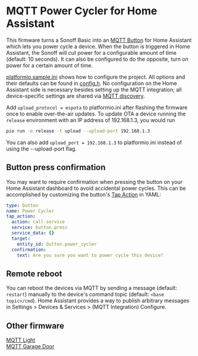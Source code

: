 # MQTT Power Cycler for Home Assistant

This firmware turns a Sonoff Basic into an [MQTT Button](https://www.home-assistant.io/integrations/button.mqtt/) for Home Assistant which lets you power cycle a device. When the button is triggered in Home Assistant, the Sonoff will cut power for a configurable amount of time (default: 10 seconds). It can also be configured to do the opposite, turn *on* power for a certain amount of time.

[platformio.sample.ini](platformio.sample.ini) shows how to configure the project. All options and their defaults can be found in [config.h](include/config.h). No configuration on the Home Assistant side is necessary besides setting up the MQTT integration; all device-specific settings are shared via [MQTT discovery](https://www.home-assistant.io/docs/mqtt/discovery).

Add `upload_protocol = espota` to platformio.ini after flashing the firmware once to enable over-the-air updates. To update OTA a device running the `release` environment with an IP address of 192.168.1.3, you would run

```bash
pio run -e release -t upload --upload-port 192.168.1.3
```

You can also add `upload_port = 192.168.1.3` to platformio.ini instead of using the --upload-port flag.

## Button press confirmation

You may want to require confirmation when pressing the button on your Home Assistant dashboard to avoid accidental power cycles. This can be accomplished by customizing the button's [Tap Action](https://www.home-assistant.io/dashboards/actions/#tap-action) in YAML:

```yaml
type: button
name: Power Cycler
tap_action:
  action: call-service
  service: button.press
  service_data: {}
  target:
    entity_id: button.power_cycler
  confirmation:
    text: Are you sure you want to power cycle this device?
```

## Remote reboot

You can reboot the devices via MQTT by sending a message (default: `restart`) manually to the device's command topic (default: `<base topic>/cmd`). Home Assistant provides a way to publish arbitrary messages in Settings > Devices & Services > (MQTT Integration) Configure.

## Other firmware

[MQTT Light](https://github.com/thedanbob/mqtt_light) \
[MQTT Garage Door](https://github.com/thedanbob/mqtt_garage_door)

